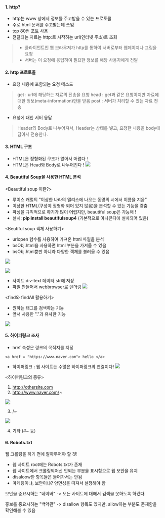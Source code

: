 #### 1. http?
- http는 www 상에서 정보를 주고받을 수 있는 프로토콜
- 주로 html 문서를 주고받는데 쓰임
- tcp 80번 포트 사용
- 전달되는 자료는 http:로 시작하는 url(인터넷 주소)로 조회

> * 클라이언트인 웹 브라우저가 http를 통하여 서버로부터 웹페이지나 그림을 요청
> * 서버는 이 요청에 응답하여 필요한 정보를 해당 사용자에게 전달



#### 2. http 프로토콜
* 요청 내용에 포함되는 요청 메소드

> get : url에 해당하는 자료의 전송을 요청
  head : get과 같은 요청이지만 자료에 대한 정보(meta-information)만을 받음
  post : 서버가 처리할 수 있는 자료 전송
  
  
* 요청에 대한 서버 응답

> Header와 Body로 나누어져서, Header는 상태를 넣고, 요청한 내용을 body에 담아서 전송한다.


#### 3. HTML 구조
* HTML은 정형화된 구조가 없어서 어렵다 !
* HTML은 Head와 Body로 나누어진다 !
![](https://images.velog.io/images/hm1lee/post/67b454e5-acdb-4d7d-86dc-8acae62ed28d/image.png)



#### 4. Beautiful Soup을 사용한 HTML 분석

<Beautiful soup 이란?>
- 루이스 캐럴의 "이상한 나라의 앨리스에 나오는 동명의 시에서 이름을 지음"
- 이상한 HTML(구성이 정형화 되어 있지 않음)을 분석할 수 있는 기능을 갖춤
- 파싱을 규칙적으로 하기가 많이 어렵지만, beautiful soup은 가능해 !
- 설치: **pip install beautifulsoup4** (기본적으로 아나콘다에 설치되어 있음)



<Beutiful soup 객체 사용하기>
- urlopen 함수를 사용하여 가져온 html 파일을 분석
- bsObj.html을 사용하면 html 부분을 가져올 수 있음
- bsObj.html뿐만 아니라 다양한 객체를 불러올 수 있음

![](https://images.velog.io/images/hm1lee/post/ea6b0728-02a2-4e16-82db-f47ef8735f56/image.png)

![](https://images.velog.io/images/hm1lee/post/5024c8fe-7748-4122-8a9a-66362bf2d097/image.png)

* 사이트 div-text 데이터 str에 저장
* 파일 만들어서 webbrowser로 렌더링
![](https://images.velog.io/images/hm1lee/post/b92852d6-0512-4983-b7d2-39702e827812/image.png)



<find와 findAll 활용하기>
- 원하는 태그를 검색하는 기능
- 앞서 사용한 "."과 유사한 기능

![](https://images.velog.io/images/hm1lee/post/ed01fed2-2c2b-42d7-8f00-3c8b3a4a8957/image.png)


#### 5. 하이퍼링크 조사

* href 속성은 링크의 목적지를 지정
```
<a href = "https://www.naver.com"> hello </a>
```


* 하이퍼링크 : 웹 사이트는 수많은 하이퍼링크의 연결이다!
![](https://images.velog.io/images/hm1lee/post/31c02ac8-9957-4486-80fc-ae72d697b2c1/image.png)


<하이퍼링크의 종류>

1) http://othersite.com
2) http://www.naver.com/~

![](https://images.velog.io/images/hm1lee/post/d3263266-1a45-4bca-8b7e-649905faf937/image.png)

3) /~

![](https://images.velog.io/images/hm1lee/post/9f2b6b4b-f384-4fac-b828-7a7bca668643/image.png)


4) 기타 (#~ 등)




#### 6. Robots.txt

웹 크롤링을 하기 전에 알아두어야 할 것!
* 웹 사이트 root에는 Robots.txt가 존재
* 웹 사이트에서 크롤링되어선 안되는 부분을 표시함으로 웹 보안을 유지
* disaloow한 항목들은 들어가서는 안됨
* 마케팅이냐, 보안이냐? 양면성을 따져서 설정해야 함


보안을 중요시하는 "네이버"
-> 모든 사이트에 대해서 검색을 못하도록 하겠다.

홍보를 중요시하는 "백악관"
-> disallow 항목도 있지만, allow하는 부분도 존재함을 확인해볼 수 있음


